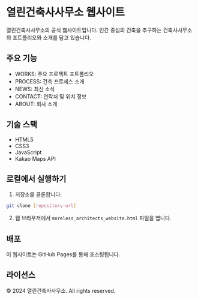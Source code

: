 # 열린건축사사무소 웹사이트

열린건축사사무소의 공식 웹사이트입니다. 인간 중심의 건축을 추구하는 건축사사무소의 포트폴리오와 소개를 담고 있습니다.

## 주요 기능

- WORKS: 주요 프로젝트 포트폴리오
- PROCESS: 건축 프로세스 소개
- NEWS: 최신 소식
- CONTACT: 연락처 및 위치 정보
- ABOUT: 회사 소개

## 기술 스택

- HTML5
- CSS3
- JavaScript
- Kakao Maps API

## 로컬에서 실행하기

1. 저장소를 클론합니다:
```bash
git clone [repository-url]
```

2. 웹 브라우저에서 `moreless_architects_website.html` 파일을 엽니다.

## 배포

이 웹사이트는 GitHub Pages를 통해 호스팅됩니다.

## 라이선스

© 2024 열린건축사사무소. All rights reserved. 